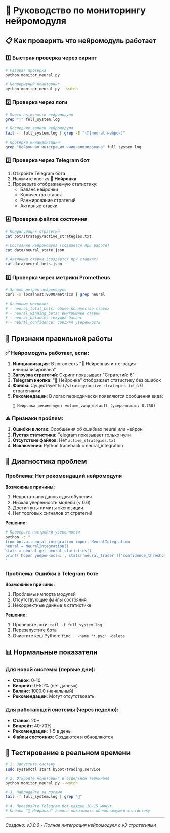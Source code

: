 # 🧠 Руководство по мониторингу нейромодуля

## 📋 Как проверить что нейромодуль работает

### 1️⃣ Быстрая проверка через скрипт

```bash
# Разовая проверка
python monitor_neural.py

# Непрерывный мониторинг
python monitor_neural.py --watch
```

### 2️⃣ Проверка через логи

```bash
# Поиск активности нейромодуля
grep "🧠" full_system.log

# Последние записи нейромодуля
tail -f full_system.log | grep -E "(🧠|neural|нейрон)"

# Проверка инициализации
grep "Нейронная интеграция инициализирована" full_system.log
```

### 3️⃣ Проверка через Telegram бот

1. Откройте Telegram бота
2. Нажмите кнопку **🤖 Нейронка**
3. Проверьте отображаемую статистику:
   - Баланс нейронки
   - Количество ставок
   - Ранжирование стратегий
   - Активные ставки

### 4️⃣ Проверка файлов состояния

```bash
# Конфигурация стратегий
cat bot/strategy/active_strategies.txt

# Состояние нейромодуля (создается при работе)
cat data/neural_state.json

# Активные ставки (создается при ставках)
cat data/neural_bets.json
```

### 5️⃣ Проверка через метрики Prometheus

```bash
# Запрос метрик нейромодуля
curl -s localhost:8000/metrics | grep neural

# Основные метрики:
# - neural_total_bets: общее количество ставок
# - neural_winning_bets: выигрышные ставки
# - neural_balance: текущий баланс
# - neural_confidence: средняя уверенность
```

## 🎯 Признаки правильной работы

### ✅ Нейромодуль работает, если:

1. **Инициализация**: В логах есть "🧠 Нейронная интеграция инициализирована"
2. **Загрузка стратегий**: Скрипт показывает "Стратегий: 6"
3. **Telegram кнопка**: "🤖 Нейронка" отображает статистику без ошибок
4. **Файлы**: Существует `bot/strategy/active_strategies.txt` с 6 стратегиями
5. **Рекомендации**: В логах периодически появляются сообщения вида:
   ```
   🧠 Нейронка рекомендует volume_vwap_default (уверенность: 0.750)
   ```

### ⚠️ Признаки проблем:

1. **Ошибки в логах**: Сообщения об ошибках neural или нейрон
2. **Пустая статистика**: Telegram показывает только нули
3. **Отсутствие файлов**: Нет `active_strategies.txt`
4. **Исключения**: Python traceback с neural_integration

## 🔧 Диагностика проблем

### Проблема: Нет рекомендаций нейромодуля

**Возможные причины:**
1. Недостаточно данных для обучения
2. Низкая уверенность модели (< 0.6)
3. Достигнуты лимиты экспозиции
4. Нет торговых сигналов от стратегий

**Решение:**
```bash
# Проверьте настройки уверенности
python -c "
from bot.ai.neural_integration import NeuralIntegration
neural = NeuralIntegration()
stats = neural.get_neural_statistics()
print('Порог уверенности:', stats['neural_trader']['confidence_threshold'])
"
```

### Проблема: Ошибки в Telegram боте

**Возможные причины:**
1. Проблемы импорта модулей
2. Отсутствующие файлы состояния
3. Некорректные данные в статистике

**Решение:**
1. Проверьте логи: `tail -f full_system.log`
2. Перезапустите бота
3. Очистите кеш Python: `find . -name "*.pyc" -delete`

## 📊 Нормальные показатели

### Для новой системы (первые дни):
- **Ставок**: 0-10
- **Винрейт**: 0-50% (нет данных)
- **Баланс**: 1000.0 (начальный)
- **Рекомендации**: Могут отсутствовать

### Для работающей системы (через неделю):
- **Ставок**: 20+
- **Винрейт**: 40-70%
- **Рекомендации**: 1-5 в день
- **Файлы состояния**: Создаются и обновляются

## 🚀 Тестирование в реальном времени

```bash
# 1. Запустите систему
sudo systemctl start bybot-trading.service

# 2. Откройте мониторинг в отдельном терминале
python monitor_neural.py --watch

# 3. Наблюдайте за логами
tail -f full_system.log | grep "🧠"

# 4. Проверяйте Telegram бот каждые 10-15 минут
# Кнопка "🤖 Нейронка" должна показывать обновляющуюся статистику
```

---
*Создано: v3.0.0 - Полная интеграция нейромодуля с v3 стратегиями*